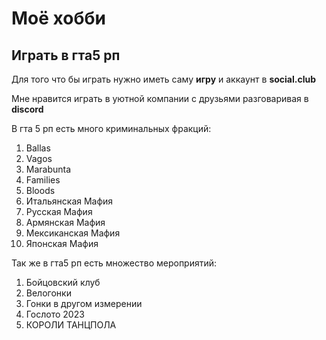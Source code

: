 # Моё хобби

## Играть в гта5 рп

Для того что бы играть нужно иметь саму **игру** и аккаунт в **social.club**

Мне нравится играть в уютной компании с друзьями разговаривая в **discord**

В гта 5 рп есть много криминальных фракций:
1. Ballas
2. Vagos
3. Marabunta
4. Families
5. Bloods
6. Итальянская Мафия
7. Русская Мафия
8. Армянская Мафия
9. Мексиканская Мафия
10. Японская Мафия

Так же в гта5 рп есть множество мероприятий:
1. Бойцовский клуб
2. Велогонки
3. Гонки в другом измерении
4. Гослото 2023
5. КОРОЛИ ТАНЦПОЛА
